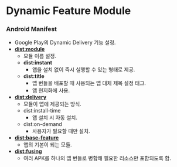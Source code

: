 # Dynamic Feature Module

### Android Manifest

**<dist>**

- Google Play의 Dynamic Delivery 기능 설정.
- **<dist:module>**
    - 모듈 이름 설정.
    - **dist:instant**
        - 앱을 설치 없이 즉시 실행할 수 있는 형태로 제공.
    - **dist:title**
        - 앱 번들을 배포할 때 사용되는 앱 대체 제목 설정 태그.
        - 앱 현지화에 사용.
- **<dist:delivery>**
    - 모듈이 앱에 제공되는 방식.
    - dist:install-time
        - 앱 설치 시 자동 설치.
    - dist:on-demand
        - 사용자가 필요할 때만 설치.
- **<dist:base-feature>**
    - 앱의 기본이 되는 모듈.
- **<dist:fusing>**
    - 여러 APK를 하나의 앱 번들로 병합해 필요한 리소스만 포함되도록 함.